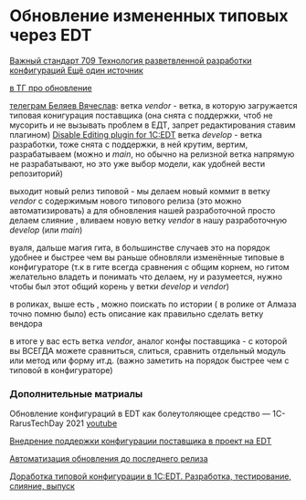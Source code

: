 # Обновление измененных типовых через EDT
[Важный стандарт 709 Технология разветвленной разработки конфигураций ](https://its.1c.ru/db/v8std#content:709:hdoc) [Ещё один источник](https://github.com/marmyshev/edt-editing)

[в ТГ про обновление](https://t.me/e1c_edt/81792)

[телеграм Беляев Вячеслав](https://t.me/e1c_edt/107138):
ветка *vendor* - ветка, в которую загружается типовая конигурация поставщика (она снята с поддержки, чтоб не мусорить и не вызывать проблем в ЕДТ, запрет редактирования ставим плагином)
[Disable Editing plugin for 1C:EDT](https://marketplace.eclipse.org/content/disable-editing-plugin-1cedt?mpc=true&mpc_state=)
ветка *develop*   - ветка разработки, тоже снята с поддержки, в ней крутим, вертим, разрабатываем (можно и *main*, но обычно на релизной ветка напрямую не разрабатывают, но это уже выбор модели, как удобней вести репозиторий)
 
выходит новый релиз типовой - мы делаем новый коммит в ветку *vendor* с содержимым нового типового релиза (это можно автоматизировать)
а для обновления нашей разработочной просто делаем слияние , вливаем новую ветку *vendor* в нашу разработочную *develop* (или *main*)

вуаля, дальше магия гита, в большинстве случаев это на порядок удобнее и быстрее чем вы раньше обновляли изменённые типовые в конфигураторе (т.к в гите всегда сравнения с общим корнем,
но гитом желательно владеть и понимать что делаем, ну и разумеется, нужно чтобы был этот общий корень у ветки *develop* и *vendor*)

в роликах, выше есть , можно поискать по истории ( в ролике от Алмаза точно помню было) есть описание как правильно сделать ветку вендора

в итоге у вас есть ветка *vendor*, аналог конфы поставщика - с которой вы ВСЕГДА можете сравниться, слиться, сравнить отдельный модуль или метод или форму ит.д. (важно заметить на порядок быстрее чем с типовой в конфигураторе)


### Дополнительные матриалы

Обновление конфигураций в EDT как болеутоляющее средство — 1C-RarusTechDay 2021 [youtube](https://www.youtube.com/watch?v=jYGIkUfRVPY) 

[Внедрение поддержки конфигурации поставщика в проект на EDT](https://infostart.ru/1c/articles/1978759/)

[Автоматизация обновления до последнего релиза](https://infostart.ru/1c/tools/1740712/)

[Доработка типовой конфигурации в 1С:EDT. Разработка, тестирование, слияние, выпуск ](https://infostart.ru/1c/articles/1922161/)

